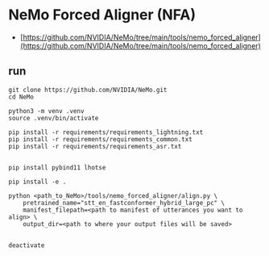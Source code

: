 # NeMo Forced Aligner (NFA)
* [https://github.com/NVIDIA/NeMo/tree/main/tools/nemo_forced_aligner](https://github.com/NVIDIA/NeMo/tree/main/tools/nemo_forced_aligner)

## run
```
git clone https://github.com/NVIDIA/NeMo.git
cd NeMo

python3 -m venv .venv
source .venv/bin/activate

pip install -r requirements/requirements_lightning.txt
pip install -r requirements/requirements_common.txt
pip install -r requirements/requirements_asr.txt


pip install pybind11 lhotse

pip install -e .

python <path_to_NeMo>/tools/nemo_forced_aligner/align.py \
    pretrained_name="stt_en_fastconformer_hybrid_large_pc" \
    manifest_filepath=<path to manifest of utterances you want to align> \
    output_dir=<path to where your output files will be saved>


deactivate
```
